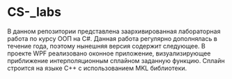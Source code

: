 # CS-_labs
В данном репозитории представлена заархивированная лабораторная работа по курсу ООП на C#. Данная работа регулярно дополнялась в течение года, поэтому нынешняя версия содержит следующее. В проекте WPF реализовано оконное приложение, визуализирующее приближение интерполяционным сплайном заданную функцию. Сплайн строится на языке C++ с использованием MKL библиотеки.
